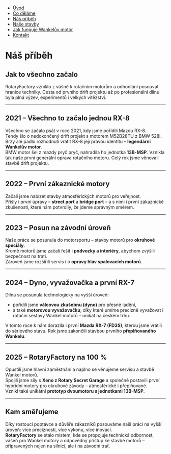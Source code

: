 - [Úvod](uvod.md)
- [Co děláme](codelame.md)
- [Náš příběh](pribeh.md)
- [Naše stavby](projekty.md)
- [Jak funguje Wankelův motor](jakfunguje.md)
- [Kontakt](kontakt.md)

<!-- Hlavní nadpis -->
# Náš příběh

## Jak to všechno začalo
RotaryFactory vzniklo z vášně k rotačním motorům a odhodlání posouvat hranice techniky. Cesta od prvního drift projektu až po profesionální dílnu byla plná výzev, experimentů i velkých vítězství.

---

## 2021 – Všechno to začalo jednou RX-8
Všechno se začalo psát v roce 2021, kdy jsme pořídili Mazdu RX-8.  
Tehdy šlo o nedokončený drift projekt s motorem M52B28TU z BMW 528i. Brzy ale padlo rozhodnutí vrátit RX-8 její pravou identitu – **legendární Wankelův motor**.  
BMW motor šel z mazdy pryč pryč, nahradila ho jednotka **13B-MSP**. Vznikla tak naše první generální oprava rotačního motoru. Celý rok jsme věnovali stavbě drift projektu.

---

## 2022 – První zákaznické motory
Začali jsme nabízet stavby atmosférických motorů pro veřejnost.  
Přišly i první úpravy – **street port** a **bridge port** – a s nimi i první zákaznické zkušenosti, které nám potvrdily, že jdeme správným směrem.

---

## 2023 – Posun na závodní úroveň
Naše práce se posunula do motorsportu – stavby motorů pro **okruhové speciály**.  
Kromě motorů jsme začali řešit i **podvozky a interiéry**, abychom zvýšili bezpečnost na trati.  
Zároveň jsme rozšířili servis i o **opravy hlav spalovacích motorů**.

---

## 2024 – Dyno, vyvažovačka a první RX-7
Dílna se posunula technologicky na vyšší úroveň:  
- pořídili jsme **válcovou zkušebnu (dyno)** pro přesné ladění,  
- a také **motorovou vyvažovačku**, díky které umíme precizně vyvažovat i rotační sestavy Wankel motorů – unikát na českém trhu.  

V tomto roce k nám dorazila i první **Mazda RX-7 (FD3S)**, kterou jsme vrátili do sériového stavu. Rok jsme zakončili stavbou prvního **přeplňovaného Wankelu**.

---

## 2025 – RotaryFactory na 100 %
Opustili jsme hlavní zaměstnání a naplno se věnujeme servisu a stavbě Wankel motorů.  
Spojili jsme síly s **Xeno z Rotary Secret Garage** a společně postavili první hybridní motory pro okruhové závody – atmosférické i přeplňované.  
Vznikl také unikátní **prototyp dvoumotoru s jednotkami 13B-MSP**.  

---

## Kam směřujeme
Díky rostoucí poptávce a důvěře zákazníků posouváme naši práci na vyšší úroveň: více preciznosti, více výkonu, více inovací.  
**RotaryFactory** se stalo místem, kde se propojuje technická odbornost, vášeň pro Wankel motory a odpovědný přístup ke stavbě motorů – připravených nejen na silnici, ale i na závodní trať.